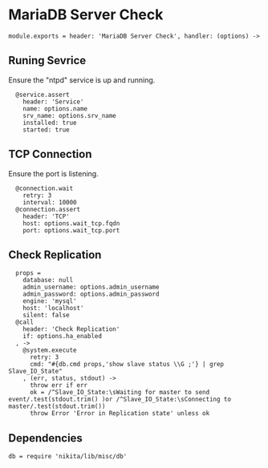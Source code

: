 
# MariaDB Server Check

    module.exports = header: 'MariaDB Server Check', handler: (options) ->

## Runing Sevrice

Ensure the "ntpd" service is up and running.

      @service.assert
        header: 'Service'
        name: options.name
        srv_name: options.srv_name
        installed: true
        started: true

## TCP Connection

Ensure the port is listening.

      @connection.wait
        retry: 3
        interval: 10000
      @connection.assert
        header: 'TCP'
        host: options.wait_tcp.fqdn
        port: options.wait_tcp.port

## Check Replication

      props =
        database: null
        admin_username: options.admin_username
        admin_password: options.admin_password
        engine: 'mysql'
        host: 'localhost'
        silent: false
      @call
        header: 'Check Replication'
        if: options.ha_enabled
      , ->
        @system.execute
          retry: 3
          cmd: "#{db.cmd props,'show slave status \\G ;'} | grep Slave_IO_State"
        , (err, status, stdout) ->
          throw err if err
          ok = /^Slave_IO_State:\sWaiting for master to send event/.test(stdout.trim() )or /^Slave_IO_State:\sConnecting to master/.test(stdout.trim())
          throw Error 'Error in Replication state' unless ok

## Dependencies

    db = require 'nikita/lib/misc/db'

